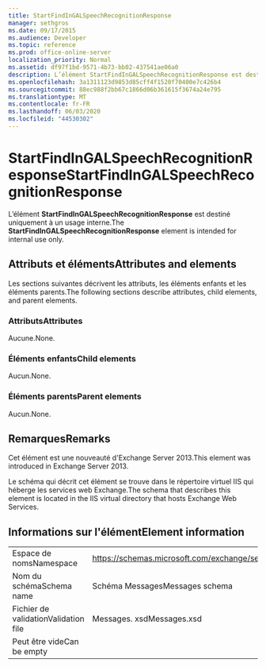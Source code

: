```yaml
---
title: StartFindInGALSpeechRecognitionResponse
manager: sethgros
ms.date: 09/17/2015
ms.audience: Developer
ms.topic: reference
ms.prod: office-online-server
localization_priority: Normal
ms.assetid: df97f1bd-9571-4b73-bb02-437541ae06a0
description: L’élément StartFindInGALSpeechRecognitionResponse est destiné uniquement à un usage interne.
ms.openlocfilehash: 3a1311123d9853d85cff4f1520f70400e7c426b4
ms.sourcegitcommit: 88ec988f2bb67c1866d06b361615f3674a24e795
ms.translationtype: MT
ms.contentlocale: fr-FR
ms.lasthandoff: 06/03/2020
ms.locfileid: "44530302"
---
```

# <a name="startfindingalspeechrecognitionresponse"></a><span data-ttu-id="98fb1-103">StartFindInGALSpeechRecognitionResponse</span><span class="sxs-lookup"><span data-stu-id="98fb1-103">StartFindInGALSpeechRecognitionResponse</span></span>

<span data-ttu-id="98fb1-104">L’élément **StartFindInGALSpeechRecognitionResponse** est destiné uniquement à un usage interne.</span><span class="sxs-lookup"><span data-stu-id="98fb1-104">The **StartFindInGALSpeechRecognitionResponse** element is intended for internal use only.</span></span> 

## <a name="attributes-and-elements"></a><span data-ttu-id="98fb1-105">Attributs et éléments</span><span class="sxs-lookup"><span data-stu-id="98fb1-105">Attributes and elements</span></span>

<span data-ttu-id="98fb1-106">Les sections suivantes décrivent les attributs, les éléments enfants et les éléments parents.</span><span class="sxs-lookup"><span data-stu-id="98fb1-106">The following sections describe attributes, child elements, and parent elements.</span></span>
  
### <a name="attributes"></a><span data-ttu-id="98fb1-107">Attributs</span><span class="sxs-lookup"><span data-stu-id="98fb1-107">Attributes</span></span>

<span data-ttu-id="98fb1-108">Aucune.</span><span class="sxs-lookup"><span data-stu-id="98fb1-108">None.</span></span>
  
### <a name="child-elements"></a><span data-ttu-id="98fb1-109">Éléments enfants</span><span class="sxs-lookup"><span data-stu-id="98fb1-109">Child elements</span></span>

<span data-ttu-id="98fb1-110">Aucun.</span><span class="sxs-lookup"><span data-stu-id="98fb1-110">None.</span></span>
  
### <a name="parent-elements"></a><span data-ttu-id="98fb1-111">Éléments parents</span><span class="sxs-lookup"><span data-stu-id="98fb1-111">Parent elements</span></span>

<span data-ttu-id="98fb1-112">Aucun.</span><span class="sxs-lookup"><span data-stu-id="98fb1-112">None.</span></span>
  
## <a name="remarks"></a><span data-ttu-id="98fb1-113">Remarques</span><span class="sxs-lookup"><span data-stu-id="98fb1-113">Remarks</span></span>

<span data-ttu-id="98fb1-114">Cet élément est une nouveauté d'Exchange Server 2013.</span><span class="sxs-lookup"><span data-stu-id="98fb1-114">This element was introduced in Exchange Server 2013.</span></span>
  
<span data-ttu-id="98fb1-115">Le schéma qui décrit cet élément se trouve dans le répertoire virtuel IIS qui héberge les services web Exchange.</span><span class="sxs-lookup"><span data-stu-id="98fb1-115">The schema that describes this element is located in the IIS virtual directory that hosts Exchange Web Services.</span></span>
  
## <a name="element-information"></a><span data-ttu-id="98fb1-116">Informations sur l'élément</span><span class="sxs-lookup"><span data-stu-id="98fb1-116">Element information</span></span>

|||
|:-----|:-----|
|<span data-ttu-id="98fb1-117">Espace de noms</span><span class="sxs-lookup"><span data-stu-id="98fb1-117">Namespace</span></span>  <br/> |https://schemas.microsoft.com/exchange/services/2006/messages  <br/> |
|<span data-ttu-id="98fb1-118">Nom du schéma</span><span class="sxs-lookup"><span data-stu-id="98fb1-118">Schema name</span></span>  <br/> |<span data-ttu-id="98fb1-119">Schéma Messages</span><span class="sxs-lookup"><span data-stu-id="98fb1-119">Messages schema</span></span>  <br/> |
|<span data-ttu-id="98fb1-120">Fichier de validation</span><span class="sxs-lookup"><span data-stu-id="98fb1-120">Validation file</span></span>  <br/> |<span data-ttu-id="98fb1-121">Messages. xsd</span><span class="sxs-lookup"><span data-stu-id="98fb1-121">Messages.xsd</span></span>  <br/> |
|<span data-ttu-id="98fb1-122">Peut être vide</span><span class="sxs-lookup"><span data-stu-id="98fb1-122">Can be empty</span></span>  <br/> ||
   

